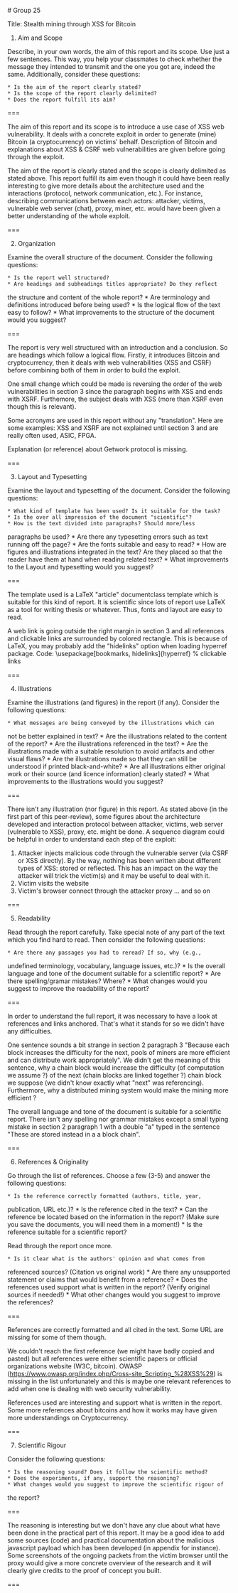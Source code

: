 # Group 25

Title: Stealth mining through XSS for Bitcoin

1. Aim and Scope

Describe, in your own words, the aim of this report and its scope. Use
just a few sentences. This way, you help your classmates to check
whether the message they intended to transmit and the one you got are,
indeed the same. Additionally, consider these questions:

    * Is the aim of the report clearly stated?
    * Is the scope of the report clearly delimited?
    * Does the report fulfill its aim?

===

The aim of this report and its scope is to introduce a use case of XSS web 
vulnerability. It deals with a concrete exploit in order to generate (mine) 
Bitcoin (a cryptocurrency) on victims' behalf. Description of Bitcoin and 
explanations about XSS & CSRF web vulnerabilities are given before going 
through the exploit.

The aim of the report is clearly stated and the scope is clearly delimited as 
stated above. This report fulfill its aim even though it could have been really 
interesting to give more details about the architecture used and the 
interactions (protocol, network communication, etc.). For instance, describing 
communications between each actors: attacker, victims, vulnerable web server 
(chat), proxy, miner, etc. would have been given a better understanding of the 
whole exploit.

===

2. Organization

Examine the overall structure of the document. Consider the following
questions:

    * Is the report well structured?
    * Are headings and subheadings titles appropriate? Do they reflect
the structure and content of the whole report?
    * Are terminology and definitions introduced before being used?
    * Is the logical flow of the text easy to follow?
    * What improvements to the structure of the document would you suggest?

===

The report is very well structured with an introduction and a conclusion. So 
are headings which follow a logical flow. Firstly, it introduces Bitcoin and 
cryptocurrency, then it deals with web vulnerabilities (XSS and CSRF) before 
combining both of them in order to build the exploit.

One small change which could be made is reversing the order of the web 
vulnerabilities in section 3 since the paragraph begins with XSS and ends with 
XSRF. Furthemore, the subject deals with XSS (more than XSRF even though this 
is relevant).

Some acronyms are used in this report without any "translation". Here are some 
examples: XSS and XSRF are not explained until section 3 and are really often 
used, ASIC, FPGA.

Explanation (or reference) about Getwork protocol is missing.

===

3. Layout and Typesetting

Examine the layout and typesetting of the document. Consider the
following questions:

    * What kind of template has been used? Is it suitable for the task?
    * Is the over all impression of the document "scientific"?
    * How is the text divided into paragraphs? Should more/less
paragraphs be used?
    * Are there any typesetting errors such as text running off the page?
    * Are the fonts suitable and easy to read?
    * How are figures and illustrations integrated in the text? Are they
placed so that the reader have them at hand when reading related text?
    * What improvements to the Layout and typesetting would you suggest?

===

The template used is a LaTeX "article" documentclass template which is suitable 
for this kind of report. It is scientific since lots of report use LaTeX as a 
tool for writing thesis or whatever. Thus, fonts and layout are easy to read.

A web link is going outside the right margin in section 3 and all references 
and clickable links are surrounded by colored rectangle. This is because of 
LaTeX, you may probably add the "hidelinks" option when loading hyperref 
package.
Code: \usepackage[bookmarks, hidelinks]{hyperref} % clickable links

===

4. Illustrations

Examine the illustrations (and figures) in the report (if any). Consider
the following questions:

    * What messages are being conveyed by the illustrations which can
not be better explained in text?
    * Are the illustrations related to the content of the report?
    * Are the illustrations referenced in the text?
    * Are the illustrations made with a suitable resolution to avoid
artifacts and other visual flaws?
    * Are the illustrations made so that they can still be understood if
printed black-and-white?
    * Are all illustrations either original work or their source (and
licence information) clearly stated?
    * What improvements to the illustrations would you suggest?

===

There isn't any illustration (nor figure) in this report. As stated above (in 
the first part of this peer-review), some figures about the architecture 
developed and interaction protocol between attacker, victims, web server 
(vulnerable to XSS), proxy, etc. might be done. A sequence diagram could be 
helpful in order to understand each step of the exploit:
1. Attacker injects malicious code through the vulnerable server (via CSRF or 
XSS directly). By the way, nothing has been written about different types of 
XSS: stored or reflected. This has an impact on the way the attacker will trick 
the victim(s) and it may be useful to deal with it.
2. Victim visits the website
3. Victim's browser connect through the attacker proxy
... and so on

===

5. Readability

Read through the report carefully. Take special note of any part of the
text which you find hard to read. Then consider the following questions:

    * Are there any passages you had to reread? If so, why (e.g.,
undefined terminology, vocabulary, language issues, etc.)?
    * Is the overall language and tone of the document suitable for a
scientific report?
    * Are there spelling/gramar mistakes? Where?
    * What changes would you suggest to improve the readability of the
report?

===

In order to understand the full report, it was necessary to have a look at 
references and links anchored. That's what it stands for so we didn't have any 
difficulties.

One sentence sounds a bit strange in section 2 paragraph 3 "Because each block 
increases the difficulty for the next, pools of miners are more efficient and 
can distribute work appropriately". We didn't get the meaning of this sentence, 
why a chain block would increase the difficulty (of computation we assume ?) of 
the next (chain blocks are linked together ?) chain block we suppose (we didn't 
know exactly what "next" was referencing). Furthermore, why a distributed 
mining system would make the mining more efficient ?

The overall language and tone of the document is suitable for a scientific 
report. There isn't any spelling nor grammar mistakes except a small typing 
mistake in section 2 paragraph 1 with a double "a" typed in the sentence "These 
are stored instead in a a block chain".

===


6. References & Originality

Go through the list of references. Choose a few (3-5) and answer the
following questions:

    * Is the reference correctly formatted (authors, title, year,
publication, URL etc.)?
    * Is the reference cited in the text?
    * Can the reference be located based on the information in the
report? (Make sure you save the documents, you will need them in a moment!)
    * Is the reference suitable for a scientific report?

Read through the report once more.

    * Is it clear what is the authors' opinion and what comes from
referenced sources? (Citation vs original work)
    * Are there any unsupported statement or claims that would benefit
from a reference?
    * Does the references used support what is written in the report?
(Verify original sources if needed!)
    * What other changes would you suggest to improve the references?

===

References are correctly formatted and all cited in the text. Some URL are 
missing for some of them though.

We couldn't reach the first reference (we might have badly copied and pasted) 
but all references were either scientific papers or official organizations 
website (W3C, bitcoin). OWASP 
(https://www.owasp.org/index.php/Cross-site_Scripting_%28XSS%29) is missing in 
the list unfortunately and this is maybe one relevant references to add when 
one is dealing with web security vulnerability.

References used are interesting and support what is written in the report. Some 
more references about bitcoins and how it works may have given more 
understandings on Cryptocurrency.

===

7. Scientific Rigour

Consider the following questions:

    * Is the reasoning sound? Does it follow the scientific method?
    * Does the experiments, if any, support the reasoning?
    * What changes would you suggest to improve the scientific rigour of
the report?

===

The reasoning is interesting but we don't have any clue about what have been 
done in the practical part of this report. It may be a good idea to add some 
sources (code) and practical documentation about the malicious javascript 
payload which has been developed (in appendix for instance). Some screenshots 
of the ongoing packets from the victim browser until the proxy would give a 
more concrete overview of the research and it will clearly give credits to the 
proof of concept you built.

===
